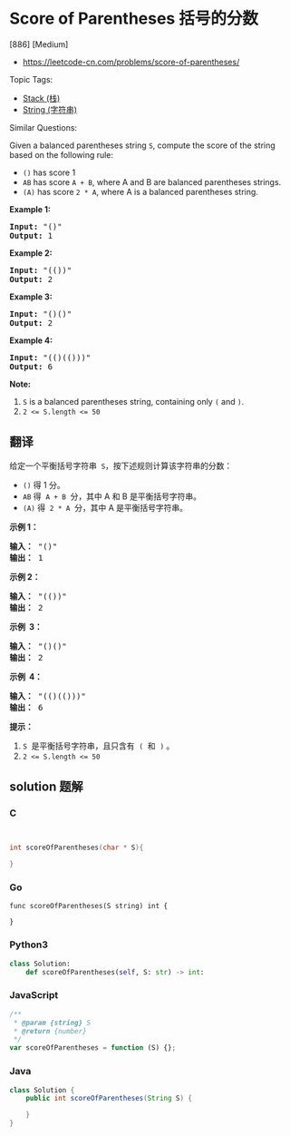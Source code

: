 # Score of Parentheses 括号的分数

[886] [Medium]

- https://leetcode-cn.com/problems/score-of-parentheses/

Topic Tags:

- [Stack (栈)](https://leetcode-cn.com/tag/stack/)
- [String (字符串)](https://leetcode-cn.com/tag/string/)

Similar Questions:

Given a balanced parentheses string `S`, compute the score of the string based on the following rule:

- `()` has score 1
- `AB` has score `A + B`, where A and B are balanced parentheses strings.
- `(A)` has score `2 * A`, where A is a balanced parentheses string.

**Example 1:**

<pre><strong>Input: </strong><span id="example-input-1-1">"()"</span>
<strong>Output: </strong><span id="example-output-1">1</span>
</pre>

**Example 2:**

<pre><strong>Input: </strong><span id="example-input-2-1">"(())"</span>
<strong>Output: </strong><span id="example-output-2">2</span>
</pre>

**Example 3:**

<pre><strong>Input: </strong><span id="example-input-3-1">"()()"</span>
<strong>Output: </strong><span id="example-output-3">2</span>
</pre>

**Example 4:**

<pre><strong>Input: </strong><span id="example-input-4-1">"(()(()))"</span>
<strong>Output: </strong><span id="example-output-4">6</span>
</pre>

**Note:**

1.  `S` is a balanced parentheses string, containing only `(` and `)`.
2.  `2 <= S.length <= 50`

## 翻译

给定一个平衡括号字符串  `S`，按下述规则计算该字符串的分数：

- `()` 得 1 分。
- `AB` 得  `A + B`  分，其中 A 和 B 是平衡括号字符串。
- `(A)` 得  `2 * A`  分，其中 A 是平衡括号字符串。

**示例 1：**

<pre><strong>输入： </strong>"()"
<strong>输出： </strong>1
</pre>

**示例 2：**

<pre><strong>输入： </strong>"(())"
<strong>输出： </strong>2
</pre>

**示例  3：**

<pre><strong>输入： </strong>"()()"
<strong>输出： </strong>2
</pre>

**示例  4：**

<pre><strong>输入： </strong>"(()(()))"
<strong>输出： </strong>6
</pre>

**提示：**

1.  `S`  是平衡括号字符串，且只含有  `(`  和  `)` 。
2.  `2 <= S.length <= 50`

## solution 题解

### C

```c


int scoreOfParentheses(char * S){

}
```

### Go

```golang
func scoreOfParentheses(S string) int {

}
```

### Python3

```python
class Solution:
    def scoreOfParentheses(self, S: str) -> int:
```

### JavaScript

```javascript
/**
 * @param {string} S
 * @return {number}
 */
var scoreOfParentheses = function (S) {};
```

### Java

```java
class Solution {
    public int scoreOfParentheses(String S) {

    }
}
```
